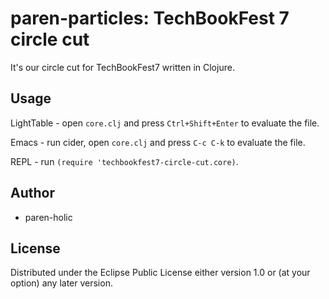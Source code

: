 # paren-particles: TechBookFest 7 circle cut

It's our circle cut for TechBookFest7 written in Clojure.

## Usage

LightTable - open `core.clj` and press `Ctrl+Shift+Enter` to evaluate the file.

Emacs - run cider, open `core.clj` and press `C-c C-k` to evaluate the file.

REPL - run `(require 'techbookfest7-circle-cut.core)`.

## Author

- paren-holic

## License

Distributed under the Eclipse Public License either version 1.0 or (at
your option) any later version.
